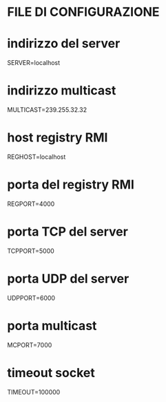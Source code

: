 # FILE DI CONFIGURAZIONE

# indirizzo del server
SERVER=localhost

# indirizzo multicast
MULTICAST=239.255.32.32

# host registry RMI
REGHOST=localhost

# porta del registry RMI
REGPORT=4000

# porta TCP del server
TCPPORT=5000

# porta UDP del server
UDPPORT=6000

# porta multicast
MCPORT=7000

# timeout socket
TIMEOUT=100000